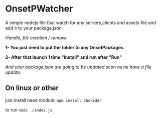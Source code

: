 # OnsetPWatcher
A simple nodejs file that watch for any servers,clients and assets file and add it to your package.json

*Handle, file creation / remove*

**1- You just need to put the folder to any OnsetPackages.**

**2- After that launch 1 time "Install" and run after "Run"**

*And your package.json are going to be updated soon as he have a file update.*

## On linux or other
just install need module:
``
npm install chokidar 
``

to run
``
node ./index.js
``
